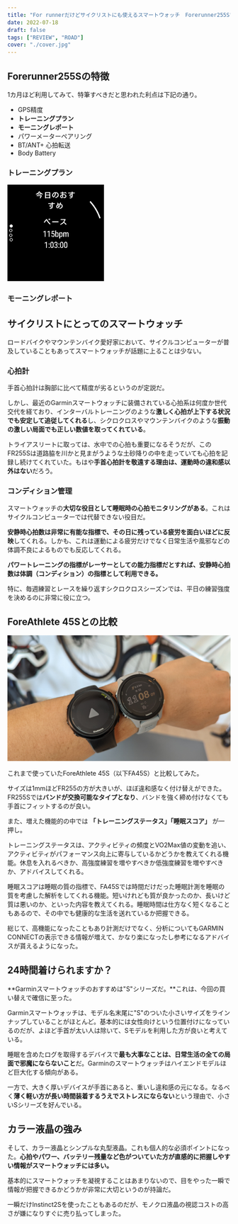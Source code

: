 ```yaml
---
title: "For runnerだけどサイクリストにも使えるスマートウォッチ　Forerunner255S"
date: 2022-07-18
draft: false
tags: ["REVIEW", "ROAD"]
cover: "./cover.jpg"
---
```


## Forerunner255Sの特徴

1カ月ほど利用してみて、特筆すべきだと思われた利点は下記の通り。

- GPS精度
- **トレーニングプラン**
- **モーニングレポート**
- パワーメーターペアリング
- BT/ANT+ 心拍転送
- Body Battery

### トレーニングプラン

![アクティビティ開始時に推奨メニューが表示される](./recommend.png)

### モーニングレポート

## サイクリストにとってのスマートウォッチ

ロードバイクやマウンテンバイク愛好家において、サイクルコンピューターが普及していることもあってスマートウォッチが話題に上ることは少ない。

### 心拍計

手首心拍計は胸部に比べて精度が劣るというのが定説だ。

しかし、最近のGarminスマートウォッチに装備されている心拍系は何度か世代交代を経ており、インターバルトレーニングのような**激しく心拍が上下する状況でも安定して追従してくれる**し、シクロクロスやマウンテンバイクのような**振動の激しい局面でも正しい数値を取ってくれている**。

トライアスリートに取っては、水中での心拍も重要になるそうだが、このFR255Sは道路脇を川かと見まがうような土砂降りの中を走っていても心拍を記録し続けてくれていた。もはや**手首心拍計を敬遠する理由は、運動時の違和感以外はない**だろう。

### コンディション管理

スマートウォッチの**大切な役目として睡眠時の心拍モニタリングがある**。これはサイクルコンピューターでは代替できない役目だ。

**安静時心拍数は非常に有能な指標で、その日に残っている疲労を面白いほどに反映**してくれる。しかも、これは運動による疲労だけでなく日常生活や風邪などの体調不良によるものでも反応してくれる。

**パワートレーニングの指標がレーサーとしての能力指標だとすれば、安静時心拍数は体調（コンディション）の指標として利用できる。**

特に、毎週練習とレースを繰り返すシクロクロスシーズンでは、平日の練習強度を決めるのに非常に役に立つ。

## ForeAthlete 45Sとの比較

![45Sと装着サイズを比較](./compare_45s.jpg)

これまで使っていたForeAthlete 45S（以下FA45S）と比較してみた。

サイズは1mmほどFR255の方が大きいが、ほぼ違和感なく付け替えができた。FR255Sでは**バンドが交換可能なタイプとなり**、バンドを強く締め付けなくても手首にフィットするのが良い。

また、増えた機能的の中では **「トレーニングステータス」「睡眠スコア」** が一押し。

トレーニングステータスは、アクティビティの頻度とVO2Max値の変動を追い、アクティビティがパフォーマンス向上に寄与しているかどうかを教えてくれる機能。休息を入れるべきか、高強度練習を増やすべきか低強度練習を増やすべきか、アドバイスしてくれる。

睡眠スコアは睡眠の質の指標で、FA45Sでは時間だけだった睡眠計測を睡眠の質を考慮した解析をしてくれる機能。短いけれども質が良かったのか、長いけど質は悪いのか、といった内容を教えてくれる。睡眠時間は仕方なく短くなることもあるので、その中でも健康的な生活を送れているか把握できる。

総じて、高機能になったこともあり計測だけでなく、分析についてもGARMIN CONNECTの表示できる情報が増えて、かなり楽になったし参考になるアドバイスが貰えるようになった。

## 24時間着けられますか？

**Garminスマートウォッチのおすすめは"S"シリーズだ。**これは、今回の買い替えで確信に至った。

Garminスマートウォッチは、モデル名末尾に"S"のついた小さいサイズをラインナップしていることがほとんど。基本的には女性向けという位置付けになっているのだが、よほど手首が太い人は除いて、Sモデルを利用した方が良いと考えている。

睡眠を含めたログを取得するデバイスで**最も大事なことは、日常生活の全ての局面で邪魔にならないこと**だ。Garminのスマートウォッチはハイエンドモデルほど巨大化する傾向がある。

一方で、大きく厚いデバイスが手首にあると、重いし違和感の元になる。なるべく**薄く軽い方が長い時間装着するうえでストレスにならない**という理由で、小さいSシリーズを好んでいる。

## カラー液晶の強み

そして、カラー液晶とシンプルな丸型液晶。これも個人的な必須ポイントになった。**心拍やパワー、バッテリー残量など色がついていた方が直感的に把握しやすい情報がスマートウォッチには多い。**

基本的にスマートウォッチを凝視することはあまりないので、目をやった一瞬で情報が把握できるかどうかが非常に大切というのが持論だ。

一瞬だけInstinct2Sを使ったこともあるのだが、モノクロ液晶の視認コストの高さが嫌になりすぐに売り払ってしまった。
